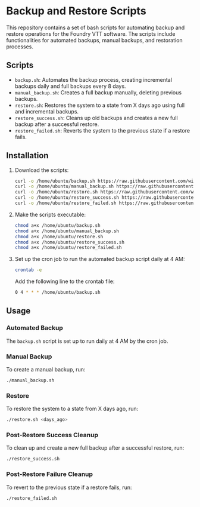 # Backup and Restore Scripts

This repository contains a set of bash scripts for automating backup and restore operations for the Foundry VTT software. The scripts include functionalities for automated backups, manual backups, and restoration processes.

## Scripts

- `backup.sh`: Automates the backup process, creating incremental backups daily and full backups every 8 days.
- `manual_backup.sh`: Creates a full backup manually, deleting previous backups.
- `restore.sh`: Restores the system to a state from X days ago using full and incremental backups.
- `restore_success.sh`: Cleans up old backups and creates a new full backup after a successful restore.
- `restore_failed.sh`: Reverts the system to the previous state if a restore fails.

## Installation

1. Download the scripts:
    ```sh
    curl -o /home/ubuntu/backup.sh https://raw.githubusercontent.com/will-the-drifter/foundryvtt-backup-scripts/main/backup.sh
    curl -o /home/ubuntu/manual_backup.sh https://raw.githubusercontent.com/will-the-drifter/foundryvtt-backup-scripts/main/manual_backup.sh
    curl -o /home/ubuntu/restore.sh https://raw.githubusercontent.com/will-the-drifter/foundryvtt-backup-scripts/main/restore.sh
    curl -o /home/ubuntu/restore_success.sh https://raw.githubusercontent.com/will-the-drifter/foundryvtt-backup-scripts/main/restore_success.sh
    curl -o /home/ubuntu/restore_failed.sh https://raw.githubusercontent.com/will-the-drifter/foundryvtt-backup-scripts/main/restore_failed.sh
    ```

2. Make the scripts executable:
    ```sh
    chmod a+x /home/ubuntu/backup.sh
    chmod a+x /home/ubuntu/manual_backup.sh
    chmod a+x /home/ubuntu/restore.sh
    chmod a+x /home/ubuntu/restore_success.sh
    chmod a+x /home/ubuntu/restore_failed.sh
    ```

3. Set up the cron job to run the automated backup script daily at 4 AM:
    ```sh
    crontab -e
    ```

    Add the following line to the crontab file:
    ```sh
    0 4 * * * /home/ubuntu/backup.sh
    ```

## Usage

### Automated Backup

The `backup.sh` script is set up to run daily at 4 AM by the cron job.

### Manual Backup

To create a manual backup, run:
```sh
./manual_backup.sh
```

### Restore
To restore the system to a state from X days ago, run:

```sh
./restore.sh <days_ago>
```

### Post-Restore Success Cleanup
To clean up and create a new full backup after a successful restore, run:

```sh
./restore_success.sh
```

### Post-Restore Failure Cleanup
To revert to the previous state if a restore fails, run:

```sh
./restore_failed.sh
```